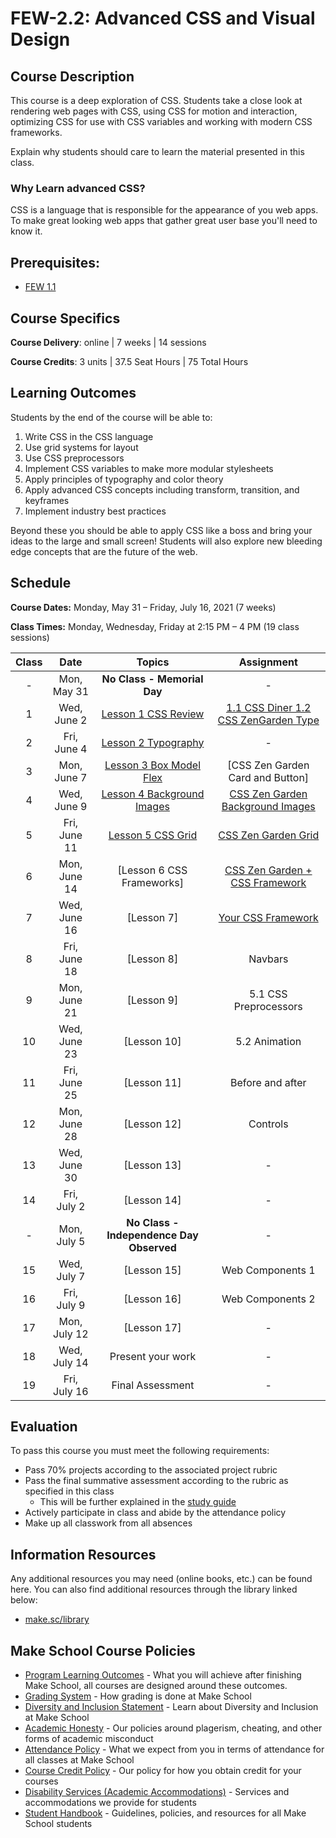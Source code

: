 # FEW-2.2: Advanced CSS and Visual Design

## Course Description

This course is a deep exploration of CSS. Students take a close look at rendering web pages with CSS, using CSS for motion and interaction, optimizing CSS for use with CSS variables and working with modern CSS frameworks.

Explain why students should care to learn the material presented in this class.

### Why Learn advanced CSS? 

CSS is a language that is responsible for the appearance of you web apps. To make great looking web apps that gather great user base you'll need to know it. 

## Prerequisites:  

- [FEW 1.1](https://github.com/Make-School-Courses/FEW-1.1-Web-Foundations)

## Course Specifics

**Course Delivery**: online | 7 weeks | 14 sessions

**Course Credits**: 3 units | 37.5 Seat Hours | 75 Total Hours

## Learning Outcomes

Students by the end of the course will be able to:

1. Write CSS in the CSS language
1. Use grid systems for layout
1. Use CSS preprocessors
1. Implement CSS variables to make more modular stylesheets
1. Apply principles of typography and color theory
1. Apply advanced CSS concepts including transform, transition, and keyframes
1. Implement industry best practices

Beyond these you should be able to apply CSS like a boss and bring your ideas to the large and small screen! Students will also explore new bleeding edge concepts that are the future of the web. 

## Schedule

**Course Dates:** Monday, May 31 – Friday, July 16, 2021 (7 weeks)

**Class Times:** Monday, Wednesday, Friday at 2:15 PM – 4 PM (19 class sessions)

| Class |    Date    |             Topics           | Assignment |
|:-----:|:----------:|:----------------------------:|:----------:|
|  - |  Mon, May 31  | **No Class - Memorial Day**  | - |
|  1 |  Wed, June 2  | [Lesson 1 CSS Review]        | [1.1 CSS Diner 1.2 CSS ZenGarden Type] |
|  2 |  Fri, June 4  | [Lesson 2 Typography]        | - |
|  3 |  Mon, June 7  | [Lesson 3 Box Model Flex]    | [CSS Zen Garden Card and Button] |
|  4 |  Wed, June 9  | [Lesson 4 Background Images] | [CSS Zen Garden Background Images] |
|  5 |  Fri, June 11 | [Lesson 5 CSS Grid]          | [CSS Zen Garden Grid] |
|  6 |  Mon, June 14 | [Lesson 6 CSS Frameworks]    | [CSS Zen Garden + CSS Framework] |
|  7 |  Wed, June 16 | [Lesson 7] | [Your CSS Framework] |
|  8 |  Fri, June 18 | [Lesson 8] | Navbars |
|  9 |  Mon, June 21 | [Lesson 9] | 5.1 CSS Preprocessors |
| 10 |  Wed, June 23 | [Lesson 10] | 5.2 Animation |
| 11 |  Fri, June 25 | [Lesson 11] | Before and after |
| 12 |  Mon, June 28 | [Lesson 12] | Controls |
| 13 |  Wed, June 30 | [Lesson 13] | - |
| 14 |  Fri, July 2  | [Lesson 14] | - |
| -  |  Mon, July 5  | **No Class - Independence Day Observed** | - |
| 15 |  Wed, July 7  | [Lesson 15] | Web Components 1 |
| 16 |  Fri, July 9  | [Lesson 16] | Web Components 2 |
| 17 |  Mon, July 12 | [Lesson 17] | - |
| 18 |  Wed, July 14 | Present your work | - |
| 19 |  Fri, July 16 | Final Assessment | - |

[Lesson 1 CSS Review]: lessons/lesson-01.md
[Lesson 2 Typography]: lessons/lesson-02.md
[Lesson 3 Box Model Flex]: lessons/lesson-03.md
[Lesson 4 Background Images]: lessons/lesson-04.md
[Lesson 5 CSS Grid]: lessons/lesson-05.md
[Lesson 6 CSS Framework]: lessons/lesson-06.md

[1.1 CSS Diner 1.2 CSS ZenGarden Type]: lessons/lesson-01.md#after-class
[Zen Garden Card and Button]: lessons/lesson-03.md#after-class
[CSS Zen Garden Background Images]: lessons/lesson-04.md#after-class
[CSS Zen Garden Grid]: lessons/lesson-05.md#after-class
[CSS Zen Garden + CSS Framework]: lessons/lesson-06.md#after-class
[Your CSS Framework]: lessons/lesson-07.md#after-class

## Evaluation
To pass this course you must meet the following requirements:

- Pass 70% projects according to the associated project rubric
- Pass the final summative assessment according to the rubric as specified in this class
    - This will be further explained in the [study guide](study-guide.md)
- Actively participate in class and abide by the attendance policy
- Make up all classwork from all absences

##  Information Resources

Any additional resources you may need (online books, etc.) can be found here. You can also find additional resources through the library linked below:

- [make.sc/library](http://make.sc/library)

## Make School Course Policies

- [Program Learning Outcomes](https://make.sc/program-learning-outcomes) - What you will achieve after finishing Make School, all courses are designed around these outcomes.
- [Grading System](https://make.sc/grading-system) - How grading is done at Make School
- [Diversity and Inclusion Statement](https://make.sc/diversity-and-inclusion-statement) - Learn about Diversity and Inclusion at Make School
- [Academic Honesty](https://make.sc/academic-honesty-policy) - Our policies around plagerism, cheating, and other forms of academic misconduct 
- [Attendance Policy](https://make.sc/attendance-policy) - What we expect from you in terms of attendance for all classes at Make School
- [Course Credit Policy](https://make.sc/course-credit-policy) - Our policy for how you obtain credit for your courses
- [Disability Services (Academic Accommodations)](https://make.sc/disability-services) - Services and accommodations we provide for students
- [Student Handbook](https://make.sc/student-handbook) - Guidelines, policies, and resources for all Make School students
